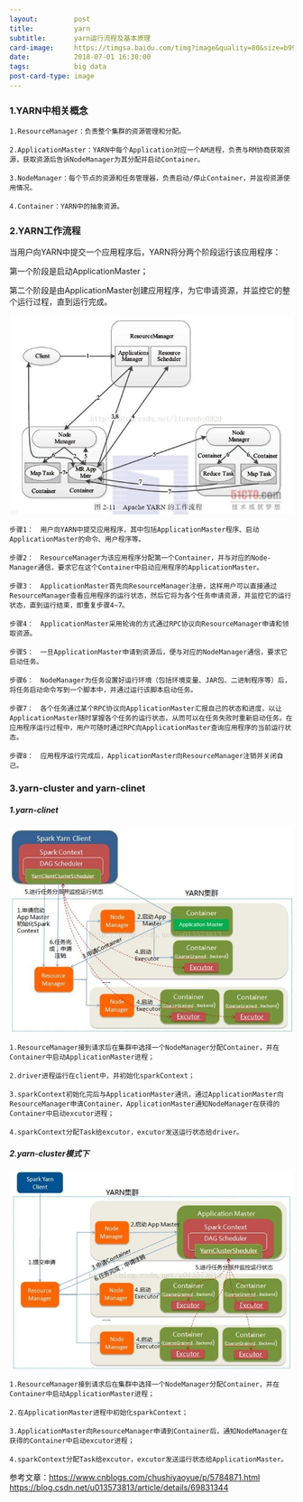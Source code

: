 ```yaml
---
layout:         post
title:          yarn
subtitle:       yarn运行流程及基本原理
card-image:     https://timgsa.baidu.com/timg?image&quality=80&size=b9999_10000&sec=1530444503958&di=470a4a629aa5974c8863c9b1d6b8ff58&imgtype=0&src=http%3A%2F%2Fimgsrc.baidu.com%2Fimgad%2Fpic%2Fitem%2F622762d0f703918f4e5c3df65a3d269759eec479.jpg
date:           2018-07-01 16:30:00
tags:           big data
post-card-type: image
---
```


### 1.YARN中相关概念

    1.ResourceManager：负责整个集群的资源管理和分配。

    2.ApplicationMaster：YARN中每个Application对应一个AM进程，负责与RM协商获取资源，获取资源后告诉NodeManager为其分配并启动Container。

    3.NodeManager：每个节点的资源和任务管理器，负责启动/停止Container，并监视资源使用情况。

    4.Container：YARN中的抽象资源。


### 2.YARN工作流程

当用户向YARN中提交一个应用程序后，YARN将分两个阶段运行该应用程序：

第一个阶段是启动ApplicationMaster；

第二个阶段是由ApplicationMaster创建应用程序，为它申请资源，并监控它的整个运行过程，直到运行完成。

![MacDown Screenshot](/assets/images/yarnwork.png)

    步骤1：　用户向YARN中提交应用程序，其中包括ApplicationMaster程序、启动ApplicationMaster的命令、用户程序等。

    步骤2：　ResourceManager为该应用程序分配第一个Container，并与对应的Node-Manager通信，要求它在这个Container中启动应用程序的ApplicationMaster。

    步骤3：　ApplicationMaster首先向ResourceManager注册，这样用户可以直接通过ResourceManager查看应用程序的运行状态，然后它将为各个任务申请资源，并监控它的运行状态，直到运行结束，即重复步骤4~7。

    步骤4：　ApplicationMaster采用轮询的方式通过RPC协议向ResourceManager申请和领取资源。

    步骤5：　一旦ApplicationMaster申请到资源后，便与对应的NodeManager通信，要求它启动任务。

    步骤6：　NodeManager为任务设置好运行环境（包括环境变量、JAR包、二进制程序等）后，将任务启动命令写到一个脚本中，并通过运行该脚本启动任务。

    步骤7：　各个任务通过某个RPC协议向ApplicationMaster汇报自己的状态和进度，以让ApplicationMaster随时掌握各个任务的运行状态，从而可以在任务失败时重新启动任务。在应用程序运行过程中，用户可随时通过RPC向ApplicationMaster查询应用程序的当前运行状态。

    步骤8：　应用程序运行完成后，ApplicationMaster向ResourceManager注销并关闭自己。
    
    
### 3.yarn-cluster and yarn-clinet

##### 1.yarn-clinet

![MacDown Screenshot](/assets/images/20170409204916592.jpeg)

    1.ResourceManager接到请求后在集群中选择一个NodeManager分配Container，并在Container中启动ApplicationMaster进程；

    2.driver进程运行在client中，并初始化sparkContext；

    3.sparkContext初始化完后与ApplicationMaster通讯，通过ApplicationMaster向ResourceManager申请Container，ApplicationMaster通知NodeManager在获得的Container中启动excutor进程；

    4.sparkContext分配Task给excutor，excutor发送运行状态给driver。
    
    
##### 2.yarn-cluster模式下

![MacDown Screenshot](/assets/images/20170409204821138.jpeg)

    1.ResourceManager接到请求后在集群中选择一个NodeManager分配Container，并在Container中启动ApplicationMaster进程；

    2.在ApplicationMaster进程中初始化sparkContext；

    3.ApplicationMaster向ResourceManager申请到Container后，通知NodeManager在获得的Container中启动excutor进程；

    4.sparkContext分配Task给excutor，excutor发送运行状态给ApplicationMaster。


    

参考文章：https://www.cnblogs.com/chushiyaoyue/p/5784871.html
https://blog.csdn.net/u013573813/article/details/69831344
